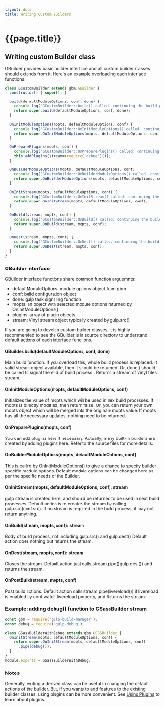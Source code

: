 ```yaml
---
layout: docs
title: Writing Custom Builders
---
```

# {{page.title}}

## Writing custom Builder class
GBuilder provides basic builder interface and all custom builder classes should extends from it. Here's an example overloading each interface functions:
```javascript
class GCustomBuilder extends gbm.GBuilder {
  constructor() { super(); }

  build(defaultModuleOptions, conf, done) {
    console.log('GCustomBuilder::build() called. continuing the build process...');
    return super.build(defaultModuleOptions, conf, done);
  }

  OnInitModuleOptions(mopts, defaultModuleOptions, conf) {
    console.log('GCustomBuilder::OnInitModuleOptions() called. continuing the build process...');
    return super.OnInitModuleOptions(mopts, defaultModuleOptions, conf);
  }

  OnPreparePlugins(mopts, conf) {
    console.log('GCustomBuilder::OnPreparePlugins() called. continuing the build process...');
    this.addPlugins(stream=>require('debug')());
  }

  OnBuilderModuleOptions(mopts, defaultModuleOptions, conf) {
    console.log('GCustomBuilder::OnBuilderModuleOptions() called. continuing the build process...');
    return super.OnBuilderModuleOptions(mopts, defaultModuleOptions, conf);
  }

  OnInitStream(mopts, defaultModuleOptions, conf) {
    console.log('GCustomBuilder::OnInitStream() called. continuing the build process...');
    return super.OnInitStream(mopts, defaultModuleOptions, conf);
  }

  OnBuild(stream, mopts, conf) {
    console.log('GCustomBuilder::OnBuild() called. continuing the build process...');
    return super.OnBuild(stream, mopts, conf);
  }

  OnDest(stream, mopts, conf) {
    console.log('GCustomBuilder::OnDest() called. continuing the build process...');
    return super.OnDest(stream, mopts, conf);
  }
}
```

### GBuilder interface
GBuilder interface functions share common function arguemnts:
  - defaultModuleOptions: module options object from gbm
  - conf: build configuration object
  - done: gulp task signaling function
  - mopts: an object with selected module options returned by OnInitModuleOptions()
  - plugins: array of plugin objects
  - stream: Vinyl stream object typically created by gulp.src()

If you are going to develop custom builder classes, it is highly recommended to see the GBuilder.js in source directory to understand default actions of each interface functions.


#### GBuilder.build(defaultModuleOptions, conf, done)
Main build function. If you overload this, whole build process is replaced.
It valid stream object available, then it should be returned. Or, done() should be called to signal the end of build process .
Returns a stream of Vinyl files stream.
  
#### OnInitModuleOptions(mopts, defaultModuleOptions, conf)
Initializes the value of mopts which will be used in nex build processes. If mopts is directly modified, then return false. Or, you can return your own mopts object which will be merged into the originale mopts value.
If mopts has all the necessary updates, nothing need to be returned.
 
#### OnPreparePlugins(mopts, conf)
You can add plugins here if necessary. Actually, many built-in builders are created by adding plugins here. Refer to the source files for more details.

#### OnBuilderModuleOptions(mopts, defaultModuleOptions, conf)
This is called by OnInitModuleOptions() to give a chance to specify builder specific module options. Default module options can be changed here as per the specific needs of the Builder.

#### OnInitStream(mopts, defaultModuleOptions, conf): stream
gulp stream is created here, and should be returned to be used in next build processes. Default action is to creates the stream by calling gulp.src(conf.src).
 If no stream is required in the build process, it may not return anything.
 
#### OnBuild(stream, mopts, conf): stream
Body of build process, not including gulp.src() and gulp.dest()
Default action does nothing but returns the stream.
 
#### OnDest(stream, mopts, conf): stream
Closes the stream. Default action just calls stream.pipe()gulp.dest()) and returns the stream.

#### OnPostBuild(stream, mopts, conf)
Post build actions. Default action calls stream.pipe(livereload()) if livereload is enabled by conf.watch.livereload property, and Returns the stream.


### Example: adding debug() function to GSassBuilder stream
```javascript
const gbm = require('gulp-build-manager');
const debug = require('gulp-debug');

class GSassBuilderWithDebug extends gbm.GCSSBuilder {
  OnInitStream(mopts, defaultModuleOptions, conf) {
    return super.OnInitStream(mopts, defaultModuleOptions, conf)
      .pipe(debug());
  }
}
module.exports = GSassBuilderWithDebug;
```

### Notes
Generally, writing a derived class can be useful in changing the default actions of the builder. But, if you wants to add features to the existing builder classes, using plugins can be more convenient. See [Using Plugins]({{site.baseurl}}/plugins/using-plugins) to learn about plugins.
